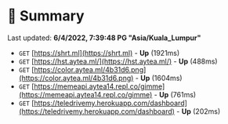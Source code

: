 # 📖 Summary
Last updated: **6/4/2022, 7:39:48 PG "Asia/Kuala_Lumpur"**

- `GET` [https://shrt.ml](https://shrt.ml) - **Up** (1921ms)
- `GET` [https://hst.aytea.ml/](https://hst.aytea.ml/) - **Up** (488ms)
- `GET` [https://color.aytea.ml/4b31d6.png](https://color.aytea.ml/4b31d6.png) - **Up** (1604ms)
- `GET` [https://memeapi.aytea14.repl.co/gimme](https://memeapi.aytea14.repl.co/gimme) - **Up** (761ms)
- `GET` [https://teledrivemy.herokuapp.com/dashboard](https://teledrivemy.herokuapp.com/dashboard) - **Up** (202ms)

